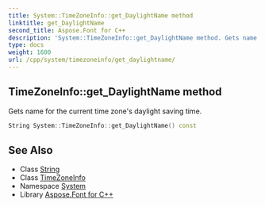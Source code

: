 ```yaml
---
title: System::TimeZoneInfo::get_DaylightName method
linktitle: get_DaylightName
second_title: Aspose.Font for C++
description: 'System::TimeZoneInfo::get_DaylightName method. Gets name for the current time zone''s daylight saving time in C++.'
type: docs
weight: 1600
url: /cpp/system/timezoneinfo/get_daylightname/
---
```

## TimeZoneInfo::get_DaylightName method


Gets name for the current time zone's daylight saving time.

```cpp
String System::TimeZoneInfo::get_DaylightName() const
```

## See Also

* Class [String](../../string/)
* Class [TimeZoneInfo](../)
* Namespace [System](../../)
* Library [Aspose.Font for C++](../../../)
